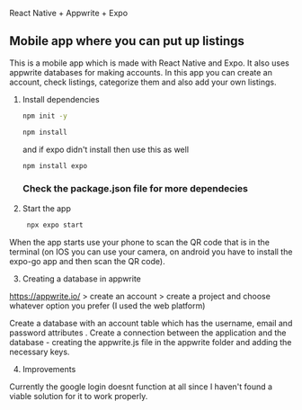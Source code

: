 React Native + Appwrite + Expo

## Mobile app where you can put up listings

This is a mobile app which is made with React Native and Expo. It also uses appwrite databases for making accounts.
In this app you can create an account, check listings, categorize them and also add your own listings.

1. Install dependencies

   ```bash
   npm init -y
   ```
   ```bash
   npm install
   ```

   and if expo didn't install then use this as well
   ```bash
   npm install expo
   ```

   ### Check the package.json file for more dependecies

1. Start the app

   ```bash
    npx expo start
   ```
When the app starts use your phone to scan the QR code that is in the terminal (on IOS you can use your camera, on android you have to install the expo-go app and then scan the QR code).

3. Creating a database in appwrite

https://appwrite.io/ > create an account > create a project and choose whatever option you prefer (I used the web platform)

Create a database with an account table which has the username, email and password attributes . Create a connection between the application and the database - creating the appwrite.js file in the appwrite folder and adding the necessary keys.

4. Improvements

Currently the google login doesnt function at all since I haven't found a viable solution for it to work properly.



